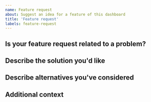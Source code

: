 ```yaml
---
name: Feature request
about: Suggest an idea for a feature of this dashboard
title: 'Feature request'
labels: feature-request
---
```


<!--
  This is a template. Feel free to delete any sections that are not relevant.
-->

## Is your feature request related to a problem?

<!-- A clear and concise description of what the problem is. For example: _I'm always frustrated when [...]_ -->

## Describe the solution you'd like

<!-- A clear and concise description of what you want to happen. -->

## Describe alternatives you've considered

<!-- A clear and concise description of any alternative solutions or features you've considered. -->

## Additional context

<!-- Add any other context or screenshots about the feature request here. -->
